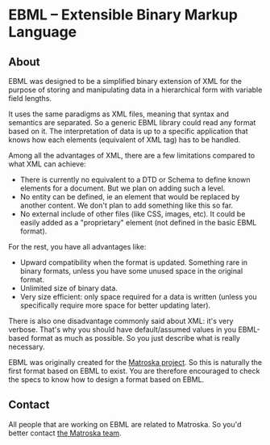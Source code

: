 # EBML – Extensible Binary Markup Language

## About

EBML was designed to be a simplified binary extension of XML for the
purpose of storing and manipulating data in a hierarchical form with
variable field lengths.

It uses the same paradigms as XML files, meaning that syntax and
semantics are separated. So a generic EBML library could read any
format based on it. The interpretation of data is up to a specific
application that knows how each elements (equivalent of XML tag) has
to be handled.

Among all the advantages of XML, there are a few limitations compared
to what XML can achieve:

- There is currently no equivalent to a DTD or Schema to define known
  elements for a document. But we plan on adding such a level.
- No entity can be defined, ie an element that would be replaced by
  another content. We don't plan to add something like this so far.
- No external include of other files (like CSS, images, etc). It could
  be easily added as a "proprietary" element (not defined in the basic
  EBML format).

For the rest, you have all advantages like:

- Upward compatibility when the format is updated. Something rare in
  binary formats, unless you have some unused space in the original
  format.
- Unlimited size of binary data.
- Very size efficient: only space required for a data is written
  (unless you specifically require more space for better updating
  later).

There is also one disadvantage commonly said about XML: it's very
verbose. That's why you should have default/assumed values in you
EBML-based format as much as possible. So you just describe what is
really necessary.

EBML was originally created for the
[Matroska project](http://www.matroska.org/). So this is naturally the
first format based on EBML to exist. You are therefore encouraged to
check the specs to know how to design a format based on EBML.

## Contact

All people that are working on EBML are related to Matroska. So you'd
better contact
[the Matroska team](http://www.matroska.org/contact/index.html).
